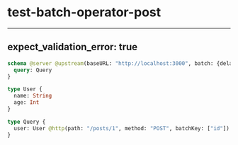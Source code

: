 # test-batch-operator-post

---

## expect_validation_error: true

```graphql @server
schema @server @upstream(baseURL: "http://localhost:3000", batch: {delay: 1}) {
  query: Query
}

type User {
  name: String
  age: Int
}

type Query {
  user: User @http(path: "/posts/1", method: "POST", batchKey: ["id"])
}
```
